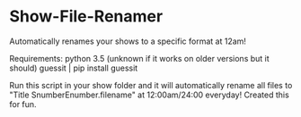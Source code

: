 # Show-File-Renamer
Automatically renames your shows to a specific format at 12am!

Requirements:
python 3.5 (unknown if it works on older versions but it should)
guessit | pip install guessit

Run this script in your show folder and it will automatically rename all files to "Title SnumberEnumber.filename" at 12:00am/24:00 everyday!
Created this for fun.
